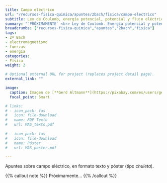 ```yaml
---
title: Campo eléctrico
url: "/recursos-fisica-quimica/apuntes/2bach/fisica/campo-electrico"
subtitle: Ley de Coulomb, energía potencial, potencial y flujo eléctrico
summary: "`PRÓXIMAMENTE` <br> Ley de Coulomb. Energía potencial y potencial eléctrico. Flujo eléctrico."
breadcrumbs: ["recursos-fisica-quimica","apuntes","2bach","fisica"]
tags:
- 2º Bach
- electromagnetismo
- fuerzas
- energía
categories:
- Física
weight: 2

# Optional external URL for project (replaces project detail page).
external_link: ""

image:
  caption: Imagen de [**Gerd Altmann**](https://pixabay.com/es/users/geralt-9301/) en [Pixabay](https://pixabay.com/es/)
  focal_point: Smart

# links:
# - icon_pack: fas
#   icon: file-download
#   name: PDF Texto
#   url: MAS_texto.pdf
  
# - icon_pack: fas
#   icon: file-download
#   name: Póster
#   url: MAS_poster.pdf

---
```


<!-- <iframe src="https://phet.colorado.edu/sims/html/coulombs-law/latest/coulombs-law_es.html" width="800" height="600" scrolling="no" allowfullscreen></iframe> -->

Apuntes sobre campo eléctrico, en formato texto y póster (tipo _chuleta_).

{{% callout note %}}
Próximamente...
{{% /callout %}}